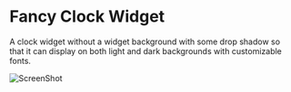 # Fancy Clock Widget
A clock widget without a widget background with some drop shadow so that it can display on both light and dark backgrounds with customizable fonts. 

![ScreenShot](https://raw.githubusercontent.com/tjaart/plasma-fancy-clock/master/screenshots/plasma-default-wall.png)

